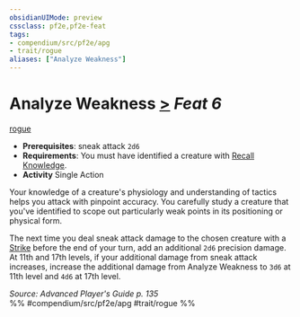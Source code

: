 ```yaml
---
obsidianUIMode: preview
cssclass: pf2e,pf2e-feat
tags:
- compendium/src/pf2e/apg
- trait/rogue
aliases: ["Analyze Weakness"]
---
```

# Analyze Weakness  [>](../../Rules/core-rulebook/chapter-9-playing-the-game.md#Actions "Single Action") *Feat 6*  
[rogue](../../Rules/traits/rogue.md)  

- **Prerequisites**: sneak attack `2d6`
- **Requirements**: You must have identified a creature with [Recall Knowledge](../../Rules/actions/recall-knowledge.md).
- **Activity** Single Action

Your knowledge of a creature's physiology and understanding of tactics helps you attack with pinpoint accuracy. You carefully study a creature that you've identified to scope out particularly weak points in its positioning or physical form.

The next time you deal sneak attack damage to the chosen creature with a [Strike](../../Rules/actions/strike.md) before the end of your turn, add an additional `2d6` precision damage. At 11th and 17th levels, if your additional damage from sneak attack increases, increase the additional damage from Analyze Weakness to `3d6` at 11th level and `4d6` at 17th level.

*Source: Advanced Player's Guide p. 135*  
%% #compendium/src/pf2e/apg #trait/rogue %%